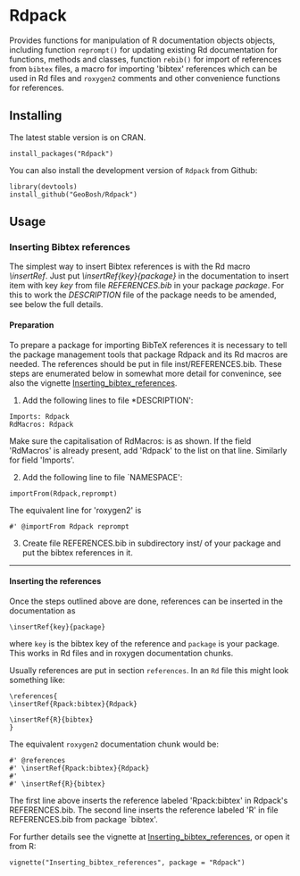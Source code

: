 # Rdpack

Provides functions for manipulation of R documentation objects objects, including
function `reprompt()` for updating existing Rd documentation for functions,
methods and classes, function `rebib()` for import of references from `bibtex`
files, a macro for importing 'bibtex' references which can be used in Rd files
and `roxygen2` comments and other convenience functions for references.


## Installing

The latest stable version is on CRAN. 
```
install_packages("Rdpack")
```

You can also install the development version of `Rdpack` from Github:

```
library(devtools)
install_github("GeoBosh/Rdpack")
```


## Usage

### Inserting Bibtex references

The simplest way to insert Bibtex references is with the Rd macro *\insertRef*.
Just put *\insertRef{key}{package}* in the documentation to insert item with key
*key*  from file *REFERENCES.bib* in your package *package*. For this to work
the *DESCRIPTION* file of the package needs to be amended, see below the full
details. 


#### Preparation 
To prepare a package for importing BibTeX references it is necessary to tell the
package management tools that package Rdpack and its Rd macros are
needed. The references should be put in file inst/REFERENCES.bib.
These steps are enumerated below in somewhat more detail for convenince,
see also the vignette
[Inserting_bibtex_references](https://cran.r-project.org/package=Rdpack).


1. Add the following lines to  file *DESCRIPTION':
```
Imports: Rdpack
RdMacros: Rdpack
```
Make sure the capitalisation of RdMacros: is as shown. If the field
'RdMacros' is already present, add 'Rdpack' to the list on that line. Similarly
for field 'Imports'.

2. Add the following line to file `NAMESPACE':
```
importFrom(Rdpack,reprompt)
```
The equivalent line for 'roxygen2' is 
```
#' @importFrom Rdpack reprompt
```


3. Create file REFERENCES.bib in  subdirectory inst/ of your package
  and put the bibtex references in it.

-------------

#### Inserting the references

Once the steps outlined above are done, references can be
inserted in the documentation as 
```
\insertRef{key}{package}
```
where `key` is the bibtex key of the reference and `package` is your package.
This works in Rd files and in roxygen documentation chunks. 

Usually references are put in section `references`. In an `Rd` file this might look
something like:
```
\references{
\insertRef{Rpack:bibtex}{Rdpack}

\insertRef{R}{bibtex}
}
```
The equivalent `roxygen2` documentation chunk would be:
```
#' @references
#' \insertRef{Rpack:bibtex}{Rdpack}
#'
#' \insertRef{R}{bibtex}
```

The first line above inserts the reference labeled 'Rpack:bibtex' in Rdpack's
REFERENCES.bib. The second line inserts the reference labeled 'R' in file
REFERENCES.bib from package `bibtex'.

 
For further details see the vignette at
[Inserting_bibtex_references](https://cran.r-project.org/package=Rdpack),
or open it from R:
```
vignette("Inserting_bibtex_references", package = "Rdpack")
```


